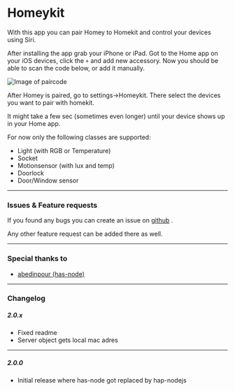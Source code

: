 # Homeykit

With this app you can pair Homey to Homekit and control your devices using Siri.

After installing the app grab your iPhone or iPad.
Got to the Home app on your iOS devices, click the `+` and add new accessory.
Now you should be able to scan the code below, or add it manually.

![Image of paircode](https://github.com/swttt/com.swttt.homekit/raw/master/settings/code.png)

After Homey is paired, go to settings->Homeykit. There select the devices you want to pair with homekit.

It might take a few sec (sometimes even longer) until your device shows up in your Home app.

For now only the following classes are supported:
- Light (with RGB or Temperature)
- Socket
- Motionsensor (with lux and temp)
- Doorlock
- Door/Window sensor

---

### Issues & Feature requests

If you found any bugs you can create an issue on [github](https://github.com/swttt/com.swttt.homekit) .

Any other feature request can be added there as well.

---

### Special thanks to

  - [abedinpour (has-node)](https://github.com/abedinpour/HAS)

---

### Changelog

##### 2.0.x
- Fixed readme
- Server object gets local mac adres

---

##### 2.0.0
- Initial release where has-node got replaced by hap-nodejs
